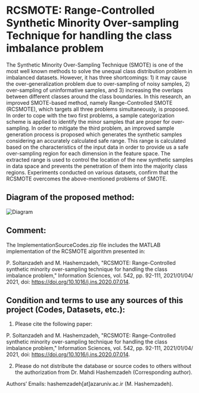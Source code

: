 # RCSMOTE: Range-Controlled Synthetic Minority Over-sampling Technique for handling the class imbalance problem

The Synthetic Minority Over-Sampling Technique (SMOTE) is one of the most well known methods to solve the unequal class distribution problem in imbalanced datasets. However, it has three shortcomings: 1) it may cause the over-generalization problem due to over-sampling of noisy samples, 2) over-sampling of uninformative samples, and 3) increasing the overlaps between different classes around the class boundaries. In this research, an improved SMOTE-based method, namely Range-Controlled SMOTE (RCSMOTE), which targets all three problems simultaneously, is proposed. In order to cope with the two first problems, a sample categorization scheme is applied to identify the minor samples that are proper for over-sampling. In order to mitigate the third problem, an improved sample generation process is proposed which generates the synthetic samples considering an accurately calculated safe range. This range is calculated based on the characteristics of the input data in order to provide us a safe over-sampling region for each dimension in the feature space. The extracted range is used to control the location of the new synthetic samples in data space and prevents the penetration of them into the majority class regions. Experiments conducted on various datasets, confirm that the RCSMOTE overcomes the above-mentioned problems of SMOTE.


## Diagram of the proposed method:


![Diagram](https://user-images.githubusercontent.com/59253242/195998172-760db8cd-a7b0-40b0-b802-b50f51db4967.jpg)


## Comment:

The ImplementationSourceCodes.zip file includes the MATLAB implementation of the RCSMOTE algorithm presented in:

P. Soltanzadeh and M. Hashemzadeh, "RCSMOTE: Range-Controlled synthetic minority over-sampling technique for handling the class imbalance problem," Information Sciences, vol. 542, pp. 92-111, 2021/01/04/ 2021, doi: https://doi.org/10.1016/j.ins.2020.07.014.

## Condition and terms to use any sources of this project (Codes, Datasets, etc.):

1) Please cite the following paper:

P. Soltanzadeh and M. Hashemzadeh, "RCSMOTE: Range-Controlled synthetic minority over-sampling technique for handling the class imbalance problem," Information Sciences, vol. 542, pp. 92-111, 2021/01/04/ 2021, doi: https://doi.org/10.1016/j.ins.2020.07.014.

2) Please do not distribute the database or source codes to others without the authorization from Dr. Mahdi Hashemzadeh (Corresponding author).

Authors’ Emails: hashemzadeh[at]azaruniv.ac.ir (M. Hashemzadeh).
